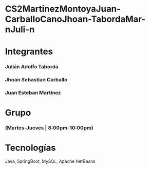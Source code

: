 # CS2MartinezMontoyaJuan-CarballoCanoJhoan-TabordaMar-nJuli-n
# Integrantes
### Julián Adolfo Taborda
### Jhoan Sebastian Carballo
### Juan Esteban Martinez 
# Grupo
### (Martes-Jueves | 8:00pm-10:00pm)
# Tecnologías
Java, SpringBoot, MySQL, Apache NetBeans
